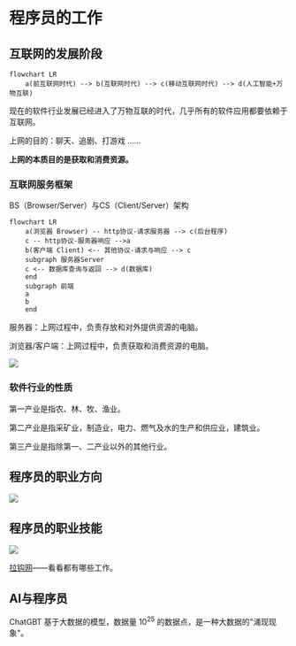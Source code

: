# 程序员的工作

## 互联网的发展阶段

```mermaid
flowchart LR
    a(前互联网时代) --> b(互联网时代) --> c(移动互联网时代) --> d(人工智能+万物互联)
```

现在的软件行业发展已经进入了万物互联的时代，几乎所有的软件应用都要依赖于互联网。

上网的目的：聊天、追剧、打游戏 ……

**上网的本质目的是获取和消费资源。**

### 互联网服务框架

BS（Browser/Server）与CS（Client/Server）架构

```mermaid
flowchart LR
    a(浏览器 Browser) -- http协议-请求服务器 --> c(后台程序)
    c -- http协议-服务器响应 -->a
    b(客户端 Client) <-- 其他协议-请求与响应 --> c
    subgraph 服务器Server
    c <-- 数据库查询与返回 --> d(数据库)
    end
    subgraph 前端
    a
    b
    end
```

服务器：上网过程中，负责存放和对外提供资源的电脑。

浏览器/客户端：上网过程中，负责获取和消费资源的电脑。

![](https://img2020.cnblogs.com/blog/1774310/202007/1774310-20200706180730400-526445821.png)

### 软件行业的性质

第一产业是指农、林、牧、渔业。 

第二产业是指采矿业，制造业，电力、燃气及水的生产和供应业，建筑业。

第三产业是指除第一、二产业以外的其他行业。

## 程序员的职业方向

<img src="https://s11.ax1x.com/2024/02/16/pFGJ5Qg.png" />

## 程序员的职业技能

![](https://s11.ax1x.com/2024/02/16/pFGJoLj.png)

[拉钩网](https://www.lagou.com/)——看看都有哪些工作。

## AI与程序员

ChatGBT 基于大数据的模型，数据量 $10^{25}$ 的数据点，是一种大数据的"涌现现象"。
